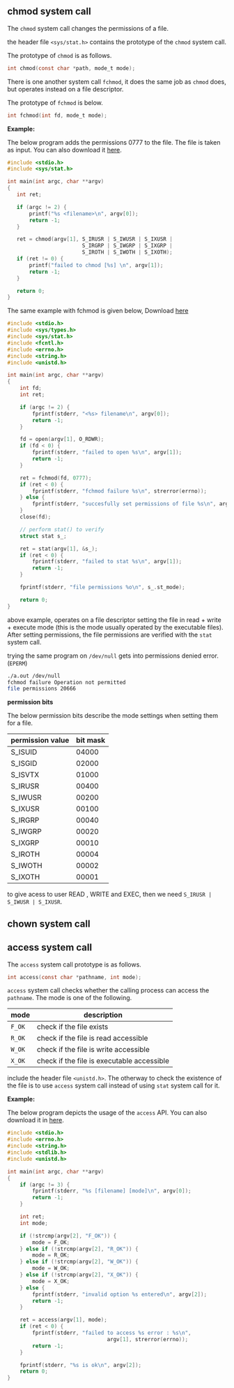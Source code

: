 ## chmod system call

The `chmod` system call changes the permissions of a file.

the header file `<sys/stat.h>` contains the prototype of the `chmod` system call.

The prototype of `chmod` is as follows.

```c
int chmod(const char *path, mode_t mode);
```

There is one another system call `fchmod`, it does the same job as `chmod` does, but operates instead on a file descriptor.

The prototype of `fchmod` is below.

```c
int fchmod(int fd, mode_t mode);
```

**Example:**

The below program adds the permissions 0777 to the file. The file is taken as input. You can also download it  [here](https://github.com/DevNaga/gists/blob/master/chmod.c).

```c
#include <stdio.h>
#include <sys/stat.h>

int main(int argc, char **argv)
{
   int ret;

   if (argc != 2) {
       printf("%s <filename>\n", argv[0]);
       return -1;
   }

   ret = chmod(argv[1], S_IRUSR | S_IWUSR | S_IXUSR |
                        S_IRGRP | S_IWGRP | S_IXGRP |
                        S_IROTH | S_IWOTH | S_IXOTH);
   if (ret != 0) {
       printf("failed to chmod [%s] \n", argv[1]);
       return -1;
   }

   return 0;
}
```

The same example with fchmod is given below, Download [here](https://github.com/DevNaga/gists/blob/master/fchmod.c)

```c
#include <stdio.h>
#include <sys/types.h>
#include <sys/stat.h>
#include <fcntl.h>
#include <errno.h>
#include <string.h>
#include <unistd.h>

int main(int argc, char **argv)
{
    int fd;
    int ret;

    if (argc != 2) {
        fprintf(stderr, "<%s> filename\n", argv[0]);
        return -1;
    }

    fd = open(argv[1], O_RDWR);
    if (fd < 0) {
        fprintf(stderr, "failed to open %s\n", argv[1]);
        return -1;
    }

    ret = fchmod(fd, 0777);
    if (ret < 0) {
        fprintf(stderr, "fchmod failure %s\n", strerror(errno));
    } else {
        fprintf(stderr, "succesfully set permissions of file %s\n", argv[1]);
    }
    close(fd);

    // perform stat() to verify
    struct stat s_;

    ret = stat(argv[1], &s_);
    if (ret < 0) {
        fprintf(stderr, "failed to stat %s\n", argv[1]);
        return -1;
    }

    fprintf(stderr, "file permissions %o\n", s_.st_mode);

    return 0;
}
```

above example, operates on a file descriptor setting the file in read + write + execute mode (this is the mode usually operated by the executable files). After setting permissions, the file permissions are verified with the `stat` system call.

trying the same program on `/dev/null` gets into permissions denied error. (`EPERM`)

```bash
./a.out /dev/null 
fchmod failure Operation not permitted
file permissions 20666
```

**permission bits**

The below permission bits describe the mode settings when setting them for a file.

| permission value | bit mask |
|------------------|----------|
| S_ISUID | 04000 |
| S_ISGID | 02000 |
| S_ISVTX | 01000 |
| S_IRUSR | 00400 |
| S_IWUSR | 00200 |
| S_IXUSR | 00100 |
| S_IRGRP | 00040 |
| S_IWGRP | 00020 |
| S_IXGRP | 00010 |
| S_IROTH | 00004 |
| S_IWOTH | 00002 |
| S_IXOTH | 00001 |

to give acess to user READ , WRITE and EXEC, then we need `S_IRUSR | S_IWUSR | S_IXUSR`.

## chown system call

## access system call

The `access` system call prototype is as follows.

```c
int access(const char *pathname, int mode);
```

`access` system call checks whether the calling process can access the `pathname`. The mode is one of the following.

| mode | description|
|------|------------|
| `F_OK` | check if the file exists |
| `R_OK` | check if the file is read accessible |
| `W_OK` | check if the file is write accessible |
| `X_OK` | check if the file is executable accessible |

include the header file `<unistd.h>`. The otherway to check the existence of the file is to use `access` system call instead of using `stat` system call for it.

**Example:**

The below program depicts the usage of the `access` API. You can also download it in [here](https://github.com/DevNaga/gists/blob/master/access.c).

```c
#include <stdio.h>
#include <errno.h>
#include <string.h>
#include <stdlib.h>
#include <unistd.h>

int main(int argc, char **argv)
{
    if (argc != 3) {
        fprintf(stderr, "%s [filename] [mode]\n", argv[0]);
        return -1;
    }

    int ret;
    int mode;

    if (!strcmp(argv[2], "F_OK")) {
        mode = F_OK;
    } else if (!strcmp(argv[2], "R_OK")) {
        mode = R_OK;
    } else if (!strcmp(argv[2], "W_OK")) {
        mode = W_OK;
    } else if (!strcmp(argv[2], "X_OK")) {
        mode = X_OK;
    } else {
        fprintf(stderr, "invalid option %s entered\n", argv[2]);
        return -1;
    }

    ret = access(argv[1], mode);
    if (ret < 0) {
        fprintf(stderr, "failed to access %s error : %s\n",
                                argv[1], strerror(errno));
        return -1;
    }

    fprintf(stderr, "%s is ok\n", argv[2]);
    return 0;
}
```
